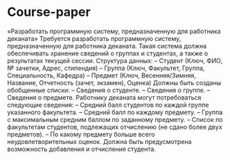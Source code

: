 # Course-paper
«Разработать программную систему, предназначенную для работника деканата»
Требуется разработать программную систему, предназначенную для работника деканата. Такая система должна обеспечивать хранение сведений о группах и студентах, а также о результатах текущей сессии.
Структура данных:
– Студент (Ключ, ФИО, № зачетки, Адрес, стипендия)
– Группа (Ключ, Факультет, Группа, Специальность, Кафедра)
– Предмет (Ключ, Весенняя/Зимняя, Название, Отчетность (зачет, экзамен), Оценка)
Должны быть созданы обобщенные списки:
– Сведения о студенте.
– Сведения о группе.
– Сведения о предмете.
Работнику деканата могут потребоваться следующие сведения: 
– Средний балл студентов по каждой группе указанного факультета.
– Средний балл по каждому предмету.
– Группа с максимальным средним баллом по заданному предмету.
– Список по факультетам студентов, подлежащих отчислению (не сдано более двух предметов).
– По какому предмету больше всего неудовлетворительных оценок.
Должна быть предусмотрена возможность добавления и отчисления студента.
